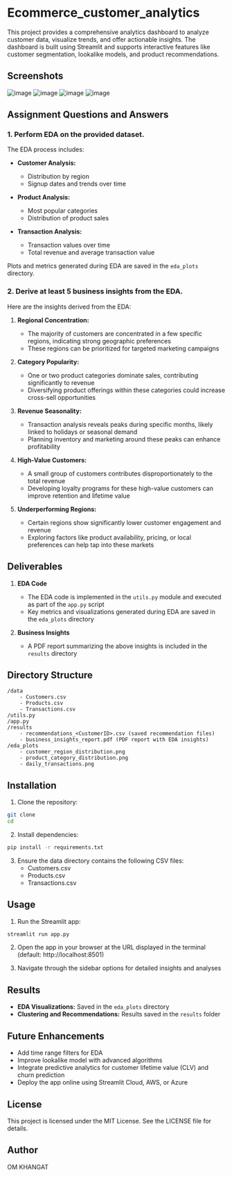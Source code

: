 # Ecommerce_customer_analytics

This project provides a comprehensive analytics dashboard to analyze customer data, visualize trends, and offer actionable insights. The dashboard is built using Streamlit and supports interactive features like customer segmentation, lookalike models, and product recommendations.

## Screenshots
![image](https://github.com/user-attachments/assets/6c2b9aab-5861-49e3-a6d1-8978b63a1928)
![image](https://github.com/user-attachments/assets/70497136-451c-4cba-91e0-5a8836edb222)
![image](https://github.com/user-attachments/assets/720f3e52-c15b-4710-9d64-b7ebce4fb189)
![image](https://github.com/user-attachments/assets/d075f051-473a-4f9d-817a-d36f4d2d2d8d)





## Assignment Questions and Answers

### 1. Perform EDA on the provided dataset.

The EDA process includes:

* **Customer Analysis:**
    * Distribution by region
    * Signup dates and trends over time

* **Product Analysis:**
    * Most popular categories
    * Distribution of product sales

* **Transaction Analysis:**
    * Transaction values over time
    * Total revenue and average transaction value

Plots and metrics generated during EDA are saved in the `eda_plots` directory.

### 2. Derive at least 5 business insights from the EDA.

Here are the insights derived from the EDA:

1. **Regional Concentration:**
    * The majority of customers are concentrated in a few specific regions, indicating strong geographic preferences
    * These regions can be prioritized for targeted marketing campaigns

2. **Category Popularity:**
    * One or two product categories dominate sales, contributing significantly to revenue
    * Diversifying product offerings within these categories could increase cross-sell opportunities

3. **Revenue Seasonality:**
    * Transaction analysis reveals peaks during specific months, likely linked to holidays or seasonal demand
    * Planning inventory and marketing around these peaks can enhance profitability

4. **High-Value Customers:**
    * A small group of customers contributes disproportionately to the total revenue
    * Developing loyalty programs for these high-value customers can improve retention and lifetime value

5. **Underperforming Regions:**
    * Certain regions show significantly lower customer engagement and revenue
    * Exploring factors like product availability, pricing, or local preferences can help tap into these markets

## Deliverables

1. **EDA Code**
    * The EDA code is implemented in the `utils.py` module and executed as part of the `app.py` script
    * Key metrics and visualizations generated during EDA are saved in the `eda_plots` directory

2. **Business Insights**
    * A PDF report summarizing the above insights is included in the `results` directory

## Directory Structure
```
/data
    - Customers.csv
    - Products.csv
    - Transactions.csv
/utils.py
/app.py
/results
    - recommendations_<CustomerID>.csv (saved recommendation files)
    - business_insights_report.pdf (PDF report with EDA insights)
/eda_plots
    - customer_region_distribution.png
    - product_category_distribution.png
    - daily_transactions.png
```

## Installation

1. Clone the repository:
```bash
git clone 
cd 
```

2. Install dependencies:
```bash
pip install -r requirements.txt
```

3. Ensure the data directory contains the following CSV files:
    * Customers.csv
    * Products.csv
    * Transactions.csv

## Usage

1. Run the Streamlit app:
```bash
streamlit run app.py
```

2. Open the app in your browser at the URL displayed in the terminal (default: http://localhost:8501)

3. Navigate through the sidebar options for detailed insights and analyses

## Results

* **EDA Visualizations:** Saved in the `eda_plots` directory
* **Clustering and Recommendations:** Results saved in the `results` folder

## Future Enhancements

* Add time range filters for EDA
* Improve lookalike model with advanced algorithms
* Integrate predictive analytics for customer lifetime value (CLV) and churn prediction
* Deploy the app online using Streamlit Cloud, AWS, or Azure

## License
This project is licensed under the MIT License. See the LICENSE file for details.

## Author
OM KHANGAT
